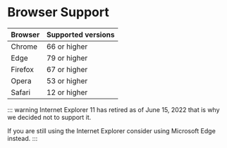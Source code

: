 # Browser Support
| Browser       | Supported versions |
|:--------------|:-------------------|
| Chrome        | 66 or higher       |
| Edge          | 79 or higher       |
| Firefox       | 67 or higher       |
| Opera         | 53 or higher       |
| Safari        | 12 or higher       |

::: warning
Internet Explorer 11 has retired as of June 15, 2022 that is why we decided not to support it.

If you are still using the Internet Explorer consider using Microsoft Edge instead.
:::
